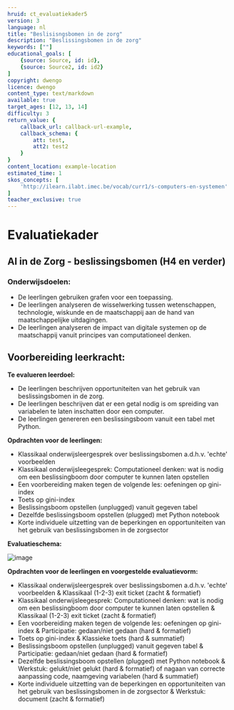 ```yaml
---
hruid: ct_evaluatiekader5
version: 3
language: nl
title: "Beslisisngsbomen in de zorg"
description: "Beslissingsbomen in de zorg"
keywords: [""]
educational_goals: [
    {source: Source, id: id}, 
    {source: Source2, id: id2}
]
copyright: dwengo
licence: dwengo
content_type: text/markdown
available: true
target_ages: [12, 13, 14]
difficulty: 3
return_value: {
    callback_url: callback-url-example,
    callback_schema: {
        att: test,
        att2: test2
    }
}
content_location: example-location
estimated_time: 1
skos_concepts: [
    'http://ilearn.ilabt.imec.be/vocab/curr1/s-computers-en-systemen'
]
teacher_exclusive: true
---
```


# Evaluatiekader

## AI in de Zorg - beslissingsbomen (H4 en verder)

### Onderwijsdoelen:
- De leerlingen gebruiken grafen voor een toepassing.
- De leerlingen analyseren de wisselwerking tussen wetenschappen, technologie, wiskunde en de maatschappij aan de hand van maatschappelijke uitdagingen.    
- De leerlingen analyseren de impact van digitale systemen op de maatschappij vanuit principes van computationeel denken.

**Voorbereiding leerkracht:** 
- 

**Te evalueren leerdoel:** 
- De leerlingen beschrijven opportuniteiten van het gebruik van beslissingsbomen in de zorg. 
- De leerlingen beschrijven dat er een getal nodig is om spreiding van variabelen te laten inschatten door een computer.
- De leerlingen genereren een beslissingsboom vanuit een tabel met Python.

**Opdrachten voor de leerlingen:**<br>
- Klassikaal onderwijsleergesprek over beslissingsbomen a.d.h.v. 'echte' voorbeelden
- Klassikaal onderwijsleegesprek: Computationeel denken: wat is nodig om een beslissingboom door computer te kunnen laten opstellen 
- Een voorbereiding maken tegen de volgende les: oefeningen op gini-index
- Toets op gini-index
- Beslissingsboom opstellen (unplugged) vanuit gegeven tabel
- Dezelfde beslissingsboom opstellen (plugged) met Python notebook
- Korte individuele uitzetting van de beperkingen en opportuniteiten van het gebruik van beslissingsbomen in de zorgsector
 
**Evaluatieschema:**

![image](https://github.com/dwengovzw/learning_content/assets/48352335/b67b11f2-185f-4909-a44d-ad0d7e9c6c74)

**Opdrachten voor de leerlingen en voorgestelde evaluatievorm:**<br>
- Klassikaal onderwijsleergesprek over beslissingsbomen a.d.h.v. 'echte' voorbeelden & Klassikaal (1-2-3) exit ticket (zacht & formatief)
- Klassikaal onderwijsleegesprek: Computationeel denken: wat is nodig om een beslissingboom door computer te kunnen laten opstellen & Klassikaal (1-2-3) exit ticket (zacht & formatief)
- Een voorbereiding maken tegen de volgende les: oefeningen op gini-index & Participatie: gedaan/niet gedaan (hard & formatief)
- Toets op gini-index & Klassieke toets (hard & summatief)
- Beslissingsboom opstellen (unplugged) vanuit gegeven tabel & Participatie: gedaan/niet gedaan (hard & formatief)
- Dezelfde beslissingsboom opstellen (plugged) met Python notebook & Werkstuk: gelukt/niet gelukt (hard & formatief) of nagaan van correcte aanpassing code, naamgeving variabelen (hard & summatief)
- Korte individuele uitzetting van de beperkingen en opportuniteiten van het gebruik van beslissingsbomen in de zorgsector & Werkstuk: document (zacht & formatief)

